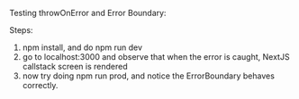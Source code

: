 Testing throwOnError and Error Boundary:

Steps:

1. npm install, and do npm run dev
2. go to localhost:3000 and observe that when the error is caught, NextJS callstack screen is rendered
3. now try doing npm run prod, and notice the ErrorBoundary behaves correctly.